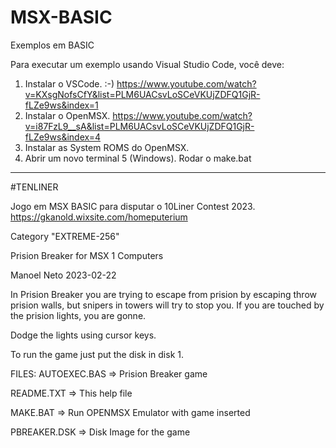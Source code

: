 # MSX-BASIC
 Exemplos em BASIC
 
 Para executar um exemplo usando Visual Studio Code, você deve: 
 1. Instalar o VSCode. :-) https://www.youtube.com/watch?v=KXsgNofsCfY&list=PLM6UACsvLoSCeVKUjZDFQ1GjR-fLZe9ws&index=1 
 2. Instalar o OpenMSX. https://www.youtube.com/watch?v=i87FzL9__sA&list=PLM6UACsvLoSCeVKUjZDFQ1GjR-fLZe9ws&index=4
 3. Instalar as System ROMS do OpenMSX.
 4. Abrir um novo terminal 
 5 (Windows). Rodar o make.bat
------------------------------------------------------------------------------------------------

#TENLINER

Jogo em MSX BASIC para disputar o 10Liner Contest 2023. 
https://gkanold.wixsite.com/homeputerium

Category "EXTREME-256"

Prision Breaker for MSX 1 Computers

Manoel Neto 2023-02-22

In Prision Breaker you are trying to escape from prision by escaping throw prision walls, but snipers in towers will try to stop you. If you are touched by the prision lights, you are gonne.  

Dodge the lights using cursor keys. 

To run the game just put the disk in disk 1. 

FILES: 
AUTOEXEC.BAS => Prision Breaker game

README.TXT   => This help file

MAKE.BAT     => Run OPENMSX Emulator with game inserted

PBREAKER.DSK => Disk Image for the game 